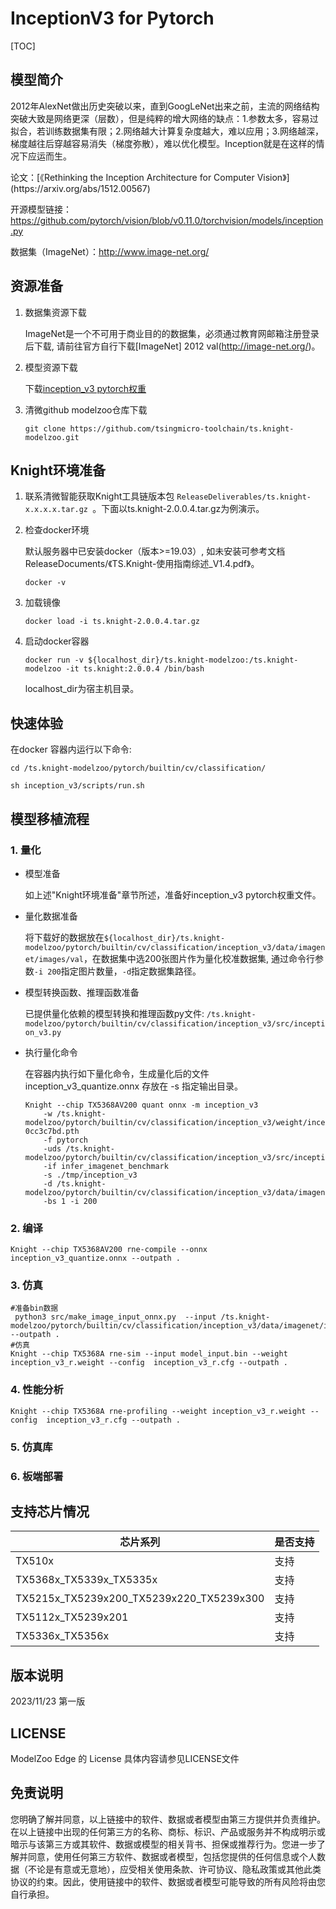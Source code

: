 # InceptionV3 for Pytorch

<!--命名规则 {model_name}-{dataset}-{framework}-->

[TOC]

## 模型简介

2012年AlexNet做出历史突破以来，直到GoogLeNet出来之前，主流的网络结构突破大致是网络更深（层数），但是纯粹的增大网络的缺点：1.参数太多，容易过拟合，若训练数据集有限；2.网络越大计算复杂度越大，难以应用；3.网络越深，梯度越往后穿越容易消失（梯度弥散），难以优化模型。Inception就是在这样的情况下应运而生。

<!--可选-->论文：[《Rethinking the Inception Architecture for Computer Vision》](https://arxiv.org/abs/1512.00567)

开源模型链接：https://github.com/pytorch/vision/blob/v0.11.0/torchvision/models/inception.py

数据集（ImageNet）：http://www.image-net.org/

## 资源准备

1. 数据集资源下载

	ImageNet是一个不可用于商业目的的数据集，必须通过教育网邮箱注册登录后下载, 请前往官方自行下载[ImageNet] 2012 val(http://image-net.org/)。

2. 模型资源下载

	下载[inception_v3 pytorch权重](https://download.pytorch.org/models/inception_v3_google-0cc3c7bd.pth)

3. 清微github modelzoo仓库下载

	```git clone https://github.com/tsingmicro-toolchain/ts.knight-modelzoo.git```

## Knight环境准备

1. 联系清微智能获取Knight工具链版本包 ```ReleaseDeliverables/ts.knight-x.x.x.x.tar.gz ```。下面以ts.knight-2.0.0.4.tar.gz为例演示。

2. 检查docker环境

	​默认服务器中已安装docker（版本>=19.03）, 如未安装可参考文档ReleaseDocuments/《TS.Knight-使用指南综述_V1.4.pdf》。
	
	```
	docker -v   
	```

3. 加载镜像
	
	```
	docker load -i ts.knight-2.0.0.4.tar.gz
	```

4. 启动docker容器

	```
	docker run -v ${localhost_dir}/ts.knight-modelzoo:/ts.knight-modelzoo -it ts.knight:2.0.0.4 /bin/bash
	```
	
	localhost_dir为宿主机目录。

## 快速体验

在docker 容器内运行以下命令:

```
cd /ts.knight-modelzoo/pytorch/builtin/cv/classification/
```

```
sh inception_v3/scripts/run.sh
```

## 模型移植流程

### 1. 量化

-   模型准备
	
	如上述"Knight环境准备"章节所述，准备好inception_v3 pytorch权重文件。
	

-   量化数据准备

    将下载好的数据放在`${localhost_dir}/ts.knight-modelzoo/pytorch/builtin/cv/classification/inception_v3/data/imagenet/images/val`，在数据集中选200张图片作为量化校准数据集, 通过命令行参数```-i 200```指定图片数量，```-d```指定数据集路径。

-   模型转换函数、推理函数准备
	
	已提供量化依赖的模型转换和推理函数py文件: ```/ts.knight-modelzoo/pytorch/builtin/cv/classification/inception_v3/src/inception_v3.py```

-   执行量化命令

	在容器内执行如下量化命令，生成量化后的文件 inception_v3_quantize.onnx 存放在 -s 指定输出目录。

    	Knight --chip TX5368AV200 quant onnx -m inception_v3
    		-w /ts.knight-modelzoo/pytorch/builtin/cv/classification/inception_v3/weight/inception_v3_google-0cc3c7bd.pth
    		-f pytorch 
    		-uds /ts.knight-modelzoo/pytorch/builtin/cv/classification/inception_v3/src/inception_v3.py 
    		-if infer_imagenet_benchmark 
			-s ./tmp/inception_v3 
    		-d /ts.knight-modelzoo/pytorch/builtin/cv/classification/inception_v3/data/imagenet/images/val 
    		-bs 1 -i 200


### 2. 编译


    Knight --chip TX5368AV200 rne-compile --onnx inception_v3_quantize.onnx --outpath .


### 3. 仿真

    #准备bin数据
     python3 src/make_image_input_onnx.py  --input /ts.knight-modelzoo/pytorch/builtin/cv/classification/inception_v3/data/imagenet/images/val/n07749582 --outpath .
    #仿真
    Knight --chip TX5368A rne-sim --input model_input.bin --weight inception_v3_r.weight --config  inception_v3_r.cfg --outpath .

### 4. 性能分析

```
Knight --chip TX5368A rne-profiling --weight inception_v3_r.weight --config  inception_v3_r.cfg --outpath .
```

### 5. 仿真库

### 6. 板端部署



## 支持芯片情况

| 芯片系列                                          | 是否支持 |
| ------------------------------------------------- | -------- |
| TX510x                                            | 支持     |
| TX5368x_TX5339x_TX5335x                           | 支持     |
| TX5215x_TX5239x200_TX5239x220_TX5239x300          | 支持     |
| TX5112x_TX5239x201                                | 支持     |
| TX5336x_TX5356x                                   | 支持     |



## 版本说明

2023/11/23  第一版



## LICENSE

ModelZoo Edge 的 License 具体内容请参见LICENSE文件

## 免责说明

您明确了解并同意，以上链接中的软件、数据或者模型由第三方提供并负责维护。在以上链接中出现的任何第三方的名称、商标、标识、产品或服务并不构成明示或暗示与该第三方或其软件、数据或模型的相关背书、担保或推荐行为。您进一步了解并同意，使用任何第三方软件、数据或者模型，包括您提供的任何信息或个人数据（不论是有意或无意地），应受相关使用条款、许可协议、隐私政策或其他此类协议的约束。因此，使用链接中的软件、数据或者模型可能导致的所有风险将由您自行承担。



